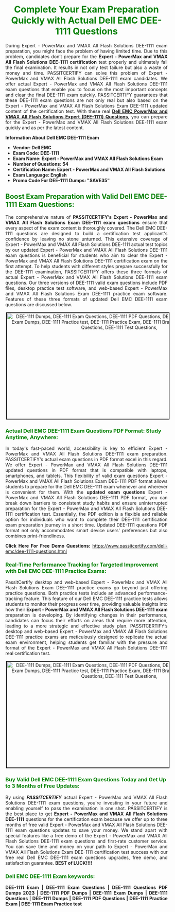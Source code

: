 <h1 style="text-align: center;"><strong><span style="display:block; color:Green; #AED6F1; ">Complete Your Exam Preparation Quickly with Actual Dell EMC DEE-1111 Questions </span></strong></h1>

<p style="text-align: justify;">During Expert - PowerMax and VMAX All Flash Solutions DEE-1111 exam preparation, you might face the problem of having limited time. Due to this problem, candidates don&rsquo;t prepare for the <strong>Expert - PowerMax and VMAX All Flash Solutions DEE-1111 certification</strong> test properly and ultimately fail the final examination. It results in not only test failure but also a waste of money and time. PASSITCERTIFY can solve this problem of Expert - PowerMax and VMAX All Flash Solutions DEE-1111 exam candidates. We offer actual Expert - PowerMax and VMAX All Flash Solutions DEE-1111 exam questions that enable you to focus on the most important concepts and clear the final DEE-1111 exam quickly. PASSITCERTIFY guarantees that these DEE-1111 exam questions are not only real but also based on the Expert - PowerMax and VMAX All Flash Solutions Exam DEE-1111 updated content of the certification test. With these real <a href="https://www.passitcertify.com/dell-emc/dee-1111-questions.html"><strong>Dell EMC PowerMax and VMAX All Flash Solutions Expert (DEE-1111) Questions</strong></a>, you can prepare for the Expert - PowerMax and VMAX All Flash Solutions DEE-1111 exam quickly and as per the latest content.</p>

<p><strong><strong>Information About Dell EMC DEE-1111 Exam</strong></strong></p>

<ul>
	<li><strong><strong>Vendor: Dell EMC</strong></strong></li>
	<li><strong><strong>Exam Code: DEE-1111</strong></strong></li>
	<li><strong><strong>Exam Name: Expert - PowerMax and VMAX All Flash Solutions Exam</strong></strong></li>
	<li><strong><strong>Number of Questions: 54</strong></strong></li>
	<li><strong><strong>Certification Name: Expert - PowerMax and VMAX All Flash Solutions</strong></strong></li>
	<li><strong><strong>Exam Language: English</strong></strong></li>
	<li><strong><strong>Promo Code For DEE-1111 Dumps: &quot;SAVE35&quot;</strong></strong></li>
</ul>

<h2><strong><span style="display:block; color:Green;">Boost Exam Preparation with Valid Dell EMC DEE-1111 Exam Questions:</span></strong></h2>

<p style="text-align: justify;">The comprehensive nature of <strong>PASSITCERTIFY&rsquo;s Expert - PowerMax and VMAX All Flash Solutions Exam DEE-1111 exam questions</strong> ensure that every aspect of the exam content is thoroughly covered. The Dell EMC DEE-1111 questions are designed to build a certification test applicant&#39;s confidence by leaving no stone unturned. This extensive coverage of Expert - PowerMax and VMAX All Flash Solutions DEE-1111 actual test topics by our updated Expert - PowerMax and VMAX All Flash Solutions DEE-1111 exam questions is beneficial for students who aim to clear the Expert - PowerMax and VMAX All Flash Solutions DEE-1111 certification exam on the first attempt. To help students with different styles prepare successfully for the DEE-1111 examination, PASSITCERTIFY offers these three formats of actual Expert - PowerMax and VMAX All Flash Solutions DEE-1111 exam questions. Our three versions of DEE-1111 valid exam questions include PDF files, desktop practice test software, and web-based Expert - PowerMax and VMAX All Flash Solutions Exam DEE-1111 practice exam software. Features of these three formats of updated Dell EMC DEE-1111 exam questions are discussed below.</p>

<p style="text-align: center;"><img alt="DEE-1111 Dumps, DEE-1111 Exam Questions, DEE-1111 PDF Questions, DEE-1111 PDF Dumps, DEE-1111 Exam Dumps, DEE-1111 Practice test, DEE-1111 Practice Exam, DEE-1111 Braindumps, DEE-1111 Practice Questions, DEE-1111 Test Questions," src="https://i.imgur.com/iIzRjch.png/75Zi4s0.jpeg" style="height: 329px; width: 700px; border-width: 2px; border-style: solid; margin: 2px;" /></p>

<h3><strong><span style="display:block; color:Green;">Actual Dell EMC DEE-1111 Exam Questions PDF Format: Study Anytime, Anywhere:</span></strong></h3>

<p style="text-align: justify;">In today&#39;s fast-paced world, accessibility is key to efficient Expert - PowerMax and VMAX All Flash Solutions DEE-1111 exam preparation. PASSITCERTIFY&#39;s actual exam questions in PDF format excel in this regard. We offer Expert - PowerMax and VMAX All Flash Solutions DEE-1111 updated questions in PDF format that is compatible with laptops, smartphones, and tablets. This flexibility of valid exam questions Expert - PowerMax and VMAX All Flash Solutions Exam DEE-1111 PDF format allows students to prepare for the Dell EMC DEE-1111 exam whenever and wherever is convenient for them. With the <strong>updated exam questions</strong> Expert - PowerMax and VMAX All Flash Solutions DEE-1111 PDF format, you can break down barriers to consistent study habits and ensure uninterrupted preparation for the Expert - PowerMax and VMAX All Flash Solutions DEE-1111 certification test. Essentially, the PDF edition is a flexible and reliable option for individuals who want to complete their DEE-1111 certification exam preparation journey in a short time. Updated DEE-1111 questions PDF format not only accommodates smart device users&#39; preferences but also combines print-friendliness.</p>

<p style="text-align: justify;"><strong>Click Here For Free Demo Questions: </strong><a href="https://www.passitcertify.com/dell-emc/dee-1111-questions.html">https://www.passitcertify.com/dell-emc/dee-1111-questions.html</a></p>

<h3><strong><span style="display:block; color:Green;">Real-Time Performance Tracking for Targeted Improvement with Dell EMC DEE-1111 Practice Exams:</span></strong></h3>

<p style="text-align: justify;">PassitCertify desktop and web-based Expert - PowerMax and VMAX All Flash Solutions Exam DEE-1111 practice exams go beyond just offering practice questions. Both practice tests include an advanced performance-tracking feature. This feature of our Dell EMC DEE-1111 practice tests allows students to monitor their progress over time, providing valuable insights into how their <strong>Expert - PowerMax and VMAX All Flash Solutions DEE-1111 exam</strong> preparation is developing. By identifying changes in their performance, candidates can focus their efforts on areas that require more attention, leading to a more strategic and effective study plan. PASSITCERTIFY&rsquo;s desktop and web-based Expert - PowerMax and VMAX All Flash Solutions DEE-1111 practice exams are meticulously designed to replicate the actual exam environment, helping students get familiar with the pressure and format of the Expert - PowerMax and VMAX All Flash Solutions DEE-1111 real certification test.</p>

<p style="text-align: center;"><img alt="DEE-1111 Dumps, DEE-1111 Exam Questions, DEE-1111 PDF Questions, DEE-1111 PDF Dumps, DEE-1111 Exam Dumps, DEE-1111 Practice test, DEE-1111 Practice Exam, DEE-1111 Braindumps, DEE-1111 Practice Questions, DEE-1111 Test Questions," src="https://i.imgur.com/js31gMC.jpeg/75Zi4s0.jpeg" style="height: 329px; width: 700px; border-width: 2px; border-style: solid; margin: 2px;" /></p>

<h3><strong><span style="display:block; color:Green;">Buy Valid Dell EMC DEE-1111 Exam Questions Today and Get Up to 3 Months of Free Updates:</span></strong></h3>

<p style="text-align: justify;">By using <em><strong>PASSITCERTIFY</strong></em> actual Expert - PowerMax and VMAX All Flash Solutions DEE-1111 exam questions, you&#39;re investing in your future and enabling yourself to pass the examination in one shot. PASSITCERTIFY is the best place to get <strong>Expert - PowerMax and VMAX All Flash Solutions DEE-1111</strong> questions for the certification exam because we offer up to three months of free valid Expert - PowerMax and VMAX All Flash Solutions DEE-1111 exam questions updates to save your money. We stand apart with special features like a free demo of the Expert - PowerMax and VMAX All Flash Solutions DEE-1111 exam questions and first-rate customer service. You can save time and money on your path to Expert - PowerMax and VMAX All Flash Solutions Exam DEE-1111 certification test success with our free real Dell EMC DEE-1111 exam questions upgrades, free demo, and satisfaction guarantee. <strong>BEST of LUCK!!!!</strong></p>

<h3><strong><span style="display:block; color:Green; #AED6F1; ">Dell EMC DEE-1111 Exam keywords: </span></strong></h3>

<p style="text-align: justify;"><b><strong>DEE-1111 Exam | DEE-1111 Exam Questions | DEE-1111 Questions PDF Dumps 2023 | DEE-1111 PDF Dumps | DEE-1111 Exam Dumps | DEE-1111 Questions | DEE-1111 Dumps | DEE-1111 PDF Questions | DEE-1111 Practice Exam | DEE-1111 Exam Practice test</strong></b></p>
